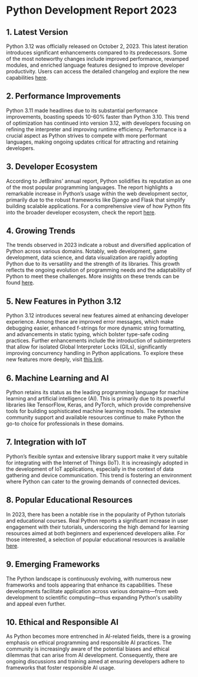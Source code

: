 # Python Development Report 2023

## 1. Latest Version
Python 3.12 was officially released on October 2, 2023. This latest iteration introduces significant enhancements compared to its predecessors. Some of the most noteworthy changes include improved performance, revamped modules, and enriched language features designed to improve developer productivity. Users can access the detailed changelog and explore the new capabilities [here](https://docs.python.org/3/whatsnew/3.12.html).

## 2. Performance Improvements
Python 3.11 made headlines due to its substantial performance improvements, boasting speeds 10-60% faster than Python 3.10. This trend of optimization has continued into version 3.12, with developers focusing on refining the interpreter and improving runtime efficiency. Performance is a crucial aspect as Python strives to compete with more performant languages, making ongoing updates critical for attracting and retaining developers.

## 3. Developer Ecosystem
According to JetBrains' annual report, Python solidifies its reputation as one of the most popular programming languages. The report highlights a remarkable increase in Python’s usage within the web development sector, primarily due to the robust frameworks like Django and Flask that simplify building scalable applications. For a comprehensive view of how Python fits into the broader developer ecosystem, check the report [here](https://www.jetbrains.com/lp/devecosystem-2023/python/).

## 4. Growing Trends
The trends observed in 2023 indicate a robust and diversified application of Python across various domains. Notably, web development, game development, data science, and data visualization are rapidly adopting Python due to its versatility and the strength of its libraries. This growth reflects the ongoing evolution of programming needs and the adaptability of Python to meet these challenges. More insights on these trends can be found [here](https://www.geeksforgeeks.org/7-python-development-trends-that-you-must-know-in-2023/).

## 5. New Features in Python 3.12
Python 3.12 introduces several new features aimed at enhancing developer experience. Among these are improved error messages, which make debugging easier, enhanced f-strings for more dynamic string formatting, and advancements in static typing, which bolster type-safe coding practices. Further enhancements include the introduction of subinterpreters that allow for isolated Global Interpreter Locks (GILs), significantly improving concurrency handling in Python applications. To explore these new features more deeply, visit [this link](https://realpython.com/python-news-september-2023/).

## 6. Machine Learning and AI
Python retains its status as the leading programming language for machine learning and artificial intelligence (AI). This is primarily due to its powerful libraries like TensorFlow, Keras, and PyTorch, which provide comprehensive tools for building sophisticated machine learning models. The extensive community support and available resources continue to make Python the go-to choice for professionals in these domains.

## 7. Integration with IoT
Python’s flexible syntax and extensive library support make it very suitable for integrating with the Internet of Things (IoT). It is increasingly adopted in the development of IoT applications, especially in the context of data gathering and device communication. This trend is fostering an environment where Python can cater to the growing demands of connected devices.

## 8. Popular Educational Resources
In 2023, there has been a notable rise in the popularity of Python tutorials and educational courses. Real Python reports a significant increase in user engagement with their tutorials, underscoring the high demand for learning resources aimed at both beginners and experienced developers alike. For those interested, a selection of popular educational resources is available [here](https://realpython.com/popular-python-tutorials-2023/).

## 9. Emerging Frameworks
The Python landscape is continuously evolving, with numerous new frameworks and tools appearing that enhance its capabilities. These developments facilitate application across various domains—from web development to scientific computing—thus expanding Python's usability and appeal even further.

## 10. Ethical and Responsible AI
As Python becomes more entrenched in AI-related fields, there is a growing emphasis on ethical programming and responsible AI practices. The community is increasingly aware of the potential biases and ethical dilemmas that can arise from AI development. Consequently, there are ongoing discussions and training aimed at ensuring developers adhere to frameworks that foster responsible AI usage.